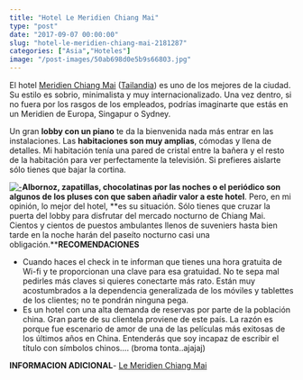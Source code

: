 ```yaml
---
title: "Hotel Le Meridien Chiang Mai"
type: "post"
date: "2017-09-07 00:00:00"
slug: "hotel-le-meridien-chiang-mai-2181287"
categories: ["Asia","Hoteles"]
image: "/post-images/50ab698d0e5b9s66803.jpg"
---
```


   
  
El hotel [Meridien Chiang Mai](http://www.booking.com/hotel/th/le-meridien-chiang-mai.html?aid=1294466&no_rooms=1&group_adults=1) ([Tailandia](http://www.missviajes.com/tailandia-ideal-viajar-ninos-2178570/)) es uno de los mejores de la ciudad. Su estilo es sobrio, minimalista y muy internacionalizado. Una vez dentro, si no fuera por los rasgos de los empleados, podrías imaginarte que estás en un Meridien de Europa, Singapur o Sydney.  
  
Un gran **lobby con un piano** te da la bienvenida nada más entrar en las instalaciones. Las **habitaciones son muy amplias**, cómodas y llena de detalles. Mi habitación tenía una pared de cristal entre la bañera y el resto de la habitación para ver perfectamente la televisión. Si prefieres aislarte sólo tienes que bajar la cortina.  
  
[![ - ](/post-images/50ab698d0e5b9s66803.jpg "habitación deluxe hotel Meridien Chiang Mai")](/post-images/50ab698d0e5b9s66803.jpg)**Albornoz, zapatillas, chocolatinas por las noches o el periódico son algunos de los pluses con que saben añadir valor a este hotel**. Pero, en mi opinión, lo mejor del hotel, **es su situación. Sólo tienes que cruzar la puerta del lobby para disfrutar del mercado nocturno de Chiang Mai. Cientos y cientos de puestos ambulantes llenos de suveniers hasta bien tarde en la noche harán del paseíto nocturno casi una obligación.****RECOMENDACIONES**

- Cuando haces el check in te informan que tienes una hora gratuita de Wi-fi y te proporcionan una clave para esa gratuidad. No te sepa mal pedirles más claves si quieres conectarte más rato. Están muy acostumbrados a la dependencia generalizada de los móviles y tablettes de los clientes; no te pondrán ninguna pega.
- Es un hotel con una alta demanda de reservas por parte de la población china. Gran parte de su clientela proviene de este país. La razón es porque fue escenario de amor de una de las películas más exitosas de los últimos años en China. Entenderás que soy incapaz de escribir el título con símbolos chinos.... (broma tonta..ajajaj)

**INFORMACION ADICIONAL**- [ Le Meridien Chiang Mai](http://www.booking.com/hotel/th/le-meridien-chiang-mai.html?aid=1294466&no_rooms=1&group_adults=1)